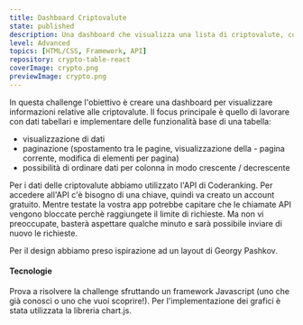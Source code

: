 ```yaml
---
title: Dashboard Criptovalute
state: published
description: Una dashboard che visualizza una lista di criptovalute, con paginazione e ordinamento dei dati in tabella.
level: Advanced
topics: [HTML/CSS, Framework, API]
repository: crypto-table-react
coverImage: crypto.png
previewImage: crypto.png
---
```

In questa challenge l'obiettivo è creare una dashboard per visualizzare informazioni relative alle criptovalute. Il focus principale è quello di lavorare con dati tabellari e implementare delle funzionalità base di una tabella:
- visualizzazione di dati
- paginazione (spostamento tra le pagine, visualizzazione della - pagina corrente, modifica di elementi per pagina)
- possibilità di ordinare dati per colonna in modo crescente / decrescente

Per i dati delle criptovalute abbiamo utilizzato l'API di Coderanking. Per accedere all'API c'è bisogno di una chiave, quindi va creato un account gratuito. Mentre testate la vostra app potrebbe capitare che le chiamate API vengono bloccate perchè raggiungete il limite di richieste. Ma non vi preoccupate, basterà aspettare qualche minuto e sarà possibile inviare di nuovo le richieste.

Per il design abbiamo preso ispirazione ad un layout di Georgy Pashkov.

#### Tecnologie
Prova a risolvere la challenge sfruttando un framework Javascript (uno che già conosci o uno che vuoi scoprire!). Per l'implementazione dei grafici è stata utilizzata la libreria chart.js.